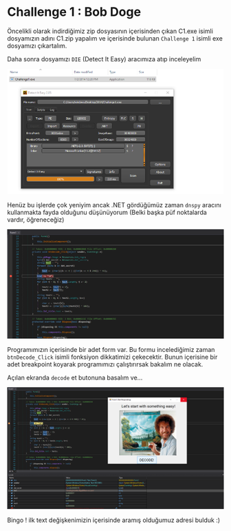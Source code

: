 # Challenge 1 : Bob Doge

Öncelikli olarak indirdiğimiz zip dosyasının içerisinden çıkan C1.exe isimli dosyamızın adını C1.zip yapalım ve içerisinde bulunan `Challenge 1` isimli exe dosyamızı çıkartalım.

Daha sonra dosyamızı `DIE` (Detect It Easy) aracımıza atıp inceleyelim

![DIE](img/1/1.png)

Henüz bu işlerde çok yeniyim ancak .NET gördüğümüz zaman `dnspy` aracını kullanmakta fayda olduğunu düşünüyorum (Belki başka püf noktalarda vardır, öğreneceğiz)

![dnspy](img/1/2.png)

Programımızın içerisinde bir adet form var. Bu formu incelediğimiz zaman `btnDecode_Click` isimli fonksiyon dikkatimizi çekecektir. Bunun içerisine bir adet breakpoint koyarak programımızı çalıştırırsak bakalım ne olacak.

Açılan ekranda `decode` et butonuna basalım ve...

![flare-on](img/1/3.png)

Bingo ! ilk text değişkenimizin içerisinde aramış olduğumuz adresi bulduk :)
